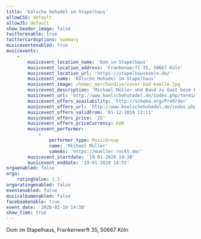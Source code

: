 ```yaml
---
title: 'Kölsche Huhadel im Stapelhaus'
allowCSS: default
allowJS: default
show_header_image: false
twitterenable: true
twittercardoptions: summary
musiceventenabled: true
musicevents:
    -
        musicevent_location_name: 'Dom im Stapelhaus'
        musicevent_location_address: 'Frankenwerft 35, 50667 Köln'
        musicevent_location_url: 'https://stapelhauskoeln.de/'
        musicevent_name: 'Kölsche Huhadel im Stapelhaus'
        musicevent_image: /home/_merchandise/cover-bad-koelle.jpg
        musicevent_description: 'Michael Müller und Band zu Gast beim Kölschen Huhadel'
        musicevent_url: 'http://www.koelschehuhadel.de/index.php/termine/'
        musicevent_offers_availability: 'http://schema.org/PreOrder'
        musicevent_offers_url: 'http://www.koelschehuhadel.de/index.php/veranstaltungen/'
        musicevent_offers_validFrom: '01-12-2019 11:11'
        musicevent_offers_price: '25'
        musicevent_offers_priceCurrency: EUR
        musicevent_performer:
            -
                performer_type: MusicGroup
                name: 'Michael Müller'
                sameAs: 'https://mueller-rockt.de/'
        musicevent_startdate: '19-01-2020 14:30'
        musicevent_enddate: '19-01-2020 14:55'
orgaenabled: false
orga:
    ratingValue: 2.5
orgaratingenabled: false
eventenabled: false
musicalbumenabled: false
facebookenable: true
event_date: '2020-01-19 14:30'
show_time: true
---
```


Dom im Stapelhaus, Frankenwerft 35, 50667 Köln
